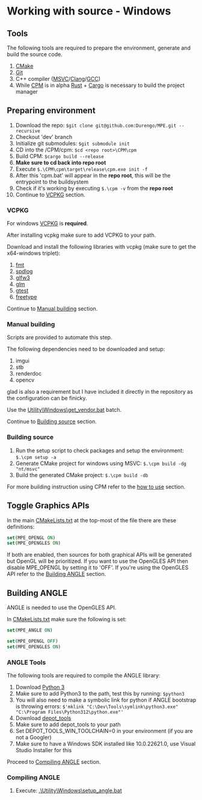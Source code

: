 # Working with source - Windows

## Tools

The following tools are required to prepare the environment, generate and build the source code.

1. [CMake](https://cmake.org/)
2. [Git](https://git-scm.com/)
3. C++ compiler ([MSVC](https://visualstudio.microsoft.com/downloads/)/[Clang](https://clang.llvm.org/)/[GCC](https://gcc.gnu.org/))
4. While [CPM](https://github.com/Durengo/CPM) is in alpha [Rust](https://www.rust-lang.org/) + [Cargo](https://crates.io/) is necessary to build the project manager

## Preparing environment

1. Download the repo: `$git clone git@github.com:Durengo/MPE.git --recursive`
2. Checkout 'dev' branch
3. Initialize git submodules: `$git submodule init`
4. CD into the /CPM/cpm: `$cd <repo root>\CPM\cpm`
5. Build CPM: `$cargo build --release`
6. __Make sure to cd back into repo root__
7. Execute `$.\CPM\cpm\target\release\cpm.exe init -f`
8. After this 'cpm.bat' will appear in the __repo root__, this will be the entrypoint to the buildsystem
9. Check if it's working by executing `$.\cpm -v` from the __repo root__
10. Continue to [VCPKG](#vcpkg) section.

### VCPKG

For windows [VCPKG](https://vcpkg.io/) is __required__.

After installing vcpkg make sure to add VCPKG to your path.

Download and install the following libraries with vcpkg (make sure to get the x64-windows triplet):

1. [fmt](https://github.com/fmtlib/fmt)
2. [spdlog](https://github.com/gabime/spdlog)
3. [glfw3](https://github.com/glfw/glfw)
4. [glm](https://github.com/g-truc/glm)
5. [gtest](https://github.com/google/googletest)
6. [freetype](https://freetype.org/)

Continue to [Manual building](#manual-building) section.

### Manual building

Scripts are provided to automate this step.

The following dependencies need to be downloaded and setup:

1. imgui
2. stb
3. renderdoc
4. opencv

glad is also a requirement but I have included it directly in the repository as the configuration can be finicky.

Use the [Utility\Windows\get_vendor.bat](../../Utility/Windows/get_vendor.bat) batch.

Continue to [Building source](#building-source) section.

### Building source

1. Run the setup script to check packages and setup the environment: `$.\cpm setup -a`
2. Generate CMake project for windows using MSVC: `$.\cpm build -dg "nt/msvc"`
3. Build the generated CMake project: `$.\cpm build -db`

For more building instruction using CPM refer to the [how to use](./../../CPM/README.md#how-to-use) section.

## Toggle Graphics APIs

In the main [CMakeLists.txt](../../CMakeLists.txt) at the top-most of the file there are these definitions:

```CMake
set(MPE_OPENGL ON)
set(MPE_OPENGLES ON)
```

If both are enabled, then sources for both graphical APIs will be generated but OpenGL will be prioritized. If you want to use the OpenGLES API then disable MPE_OPENGL by setting it to 'OFF'.
If you're using the OpenGLES API refer to the [Building ANGLE](#building-angle) section.

## Building ANGLE

ANGLE is needed to use the OpenGLES API.

In [CMakeLists.txt](../../CMakeLists.txt) make sure the following is set:

```CMake
set(MPE_ANGLE ON)

set(MPE_OPENGL OFF)
set(MPE_OPENGLES ON)
```

### ANGLE Tools

The following tools are required to compile the ANGLE library:

1. Download [Python 3](https://www.python.org/downloads/)
2. Make sure to add Python3 to the path, test this by running: `$python3`
3. You will also need to make a symbolic link for python if ANGLE bootstrap is throwing errors: `$'mklink "C:\Dev\Tools\symlink\python3.exe" "C:\Program Files\Python312\python.exe"'`
4. Download [depot_tools](https://commondatastorage.googleapis.com/chrome-infra-docs/flat/depot_tools/docs/html/depot_tools_tutorial.html#_setting_up)
5. Make sure to add depot_tools to your path
6. Set DEPOT_TOOLS_WIN_TOOLCHAIN=0 in your environment (if you are not a Googler)
7. Make sure to have a Windows SDK installed like 10.0.22621.0, use Visual Studio Installer for this

Proceed to [Compiling ANGLE](#compiling-angle) section.

### Compiling ANGLE

1. Execute: [.\Utility\Windows\setup_angle.bat](../../Utility/Windows/setup_angle.ps1)
